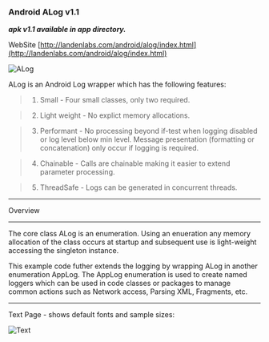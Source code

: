### Android ALog v1.1

***apk v1.1  available in app directory.***

WebSite
[http://landenlabs.com/android/alog/index.html](http://landenlabs.com/android/alog/index.html)

![ALog](http://landenlabs.com//android/alog/alog.png)

ALog is an Android Log wrapper which has the following features:

>   1. Small \- Four small classes, only two required.

>   2. Light weight \- No explict memory allocations. 

>   3. Performant \- No processing beyond if-test when logging disabled or 
log level below min level.  Message presentation (formatting or concatenation) 
only occur if logging is required. 

>   4. Chainable \- Calls are chainable making it easier to extend parameter processing. 

>   5. ThreadSafe \- Logs can be generated in concurrent threads.


***
Overview
***
The core class ALog is an enumeration. Using an enueration any memory allocation
of the class occurs at startup and subsequent use is light-weight accessing
the singleton instance.

This example code futher extends the logging by wrapping ALog in another 
enumeration AppLog.  The AppLog enumeration is used to create named loggers
which can be used in code classes or packages to manage common actions such as
Network access, Parsing XML, Fragments, etc. 


 
 
***
Text Page - shows default fonts and sample sizes:

![Text](http://landenlabs.com//android/devstuff/text.jpg)



